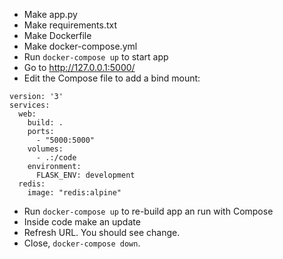 * Make app.py
* Make requirements.txt
* Make Dockerfile
* Make docker-compose.yml
* Run ```docker-compose up``` to start app
* Go to http://127.0.0.1:5000/
* Edit the Compose file to add a bind mount:
```
version: '3'
services:
  web:
    build: .
    ports:
      - "5000:5000"
    volumes:
      - .:/code
    environment:
      FLASK_ENV: development
  redis:
    image: "redis:alpine"
```


* Run ```docker-compose up``` to re-build app an run with Compose
* Inside code make an update
* Refresh URL. You should see change.
* Close, ```docker-compose down```.
